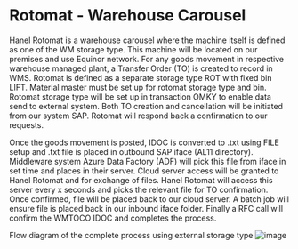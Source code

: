 # Rotomat - Warehouse Carousel
Hanel Rotomat is a warehouse carousel where the machine itself is defined as one of the WM storage type.
This machine will be located on our premises and use Equinor network.
For any goods movement in respective warehouse managed plant, a Transfer Order (TO) is created to record in WMS.
Rotomat is defined as a separate storage type ROT with fixed bin LIFT.
Material master must be set up for rotomat storage type and bin.
Rotomat storage type will be set up in transaction OMKY to enable data send to external system.
Both TO creation and cancellation will be initiated from our system SAP.
Rotomat will respond back a confirmation to our requests.

Once the goods movement is posted, IDOC is converted to .txt using FILE setup and .txt file is placed in outbound SAP iface (AL11 directory).
Middleware system Azure Data Factory (ADF) will pick this file from iface in set time and places in their server.
Cloud server access will be granted to Hanel Rotomat and for exchange of files.
Hanel Rotomat will access this server every x seconds and picks the relevant file for TO confirmation.
Once confirmed, file will be placed back to our cloud server.
A batch job will ensure file is placed back in our inbound iface folder.
Finally a RFC call will confirm the WMTOCO IDOC and completes the process.

Flow diagram of the complete process using external storage type
![image](https://user-images.githubusercontent.com/88725237/129520821-cea7fb6a-30a9-46cc-8bd7-2156ab649e34.png)

